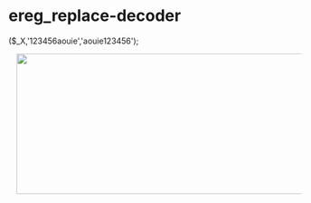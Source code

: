 # ereg_replace-decoder
($_X,'123456aouie','aouie123456');


<a href="https://1.bp.blogspot.com/-17lh5qBcEvQ/XGITB0xaPlI/AAAAAAAAIxY/Bwrl_w1LSyYebmZ6R-NNZDdEP2qOp6h2wCLcBGAs/s1600/Screenshot_5.jpg" imageanchor="1" style="margin-left: 1em; margin-right: 1em;"><img border="0" data-original-height="229" data-original-width="590" height="248" src="https://1.bp.blogspot.com/-17lh5qBcEvQ/XGITB0xaPlI/AAAAAAAAIxY/Bwrl_w1LSyYebmZ6R-NNZDdEP2qOp6h2wCLcBGAs/s640/Screenshot_5.jpg" width="640" /></a></div>

